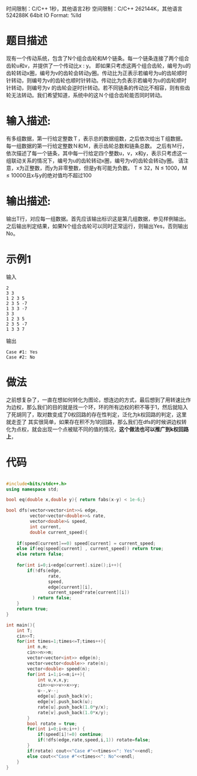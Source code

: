 
时间限制：C/C++ 1秒，其他语言2秒
空间限制：C/C++ 262144K，其他语言524288K
64bit IO Format: %lld
# 题目描述 
现有一个传动系统，包含了N个组合齿轮和M个链条。每一个链条连接了两个组合齿轮u和v，并提供了一个传动比x  : y。
即如果只考虑这两个组合齿轮，编号为u的齿轮转动x圈，编号为v的齿轮会转动y圈。传动比为正表示若编号为u的齿轮顺时针转动，则编号为v的齿轮也顺时针转动。传动比为负表示若编号为u的齿轮顺时针转动，则编号为v 的齿轮会逆时针转动。若不同链条的传动比不相容，则有些齿轮无法转动。我们希望知道，系统中的这Ｎ个组合齿轮能否同时转动。
<!-- more -->
# 输入描述:
有多组数据，第一行给定整数Ｔ，表示总的数据组数，之后依次给出Ｔ组数据。
每一组数据的第一行给定整数Ｎ和Ｍ，表示齿轮总数和链条总数。
之后有Ｍ行，依次描述了每一个链条，其中每一行给定四个整数u，v，x和y，表示只考虑这一组联动关系的情况下，编号为u的齿轮转动x圈，编号为v的齿轮会转动y圈。
请注意，x为正整数，而y为非零整数，但是y有可能为负数。
T ≤ 32，N ≤ 1000，M ≤ 10000且x与y的绝对值均不超过100
# 输出描述:
输出T行，对应每一组数据。首先应该输出标识这是第几组数据，参见样例输出。之后输出判定结果，如果N个组合齿轮可以同时正常运行，则输出Yes，否则输出No。
# 示例1
输入
```input
2
3 3
1 2 3 5
2 3 5 -7
1 3 3 -7
3 3
1 2 3 5
2 3 5 -7
1 3 3 7
```
输出
```output
Case #1: Yes
Case #2: No
```

# 做法
之前想复杂了，一直在想如何转化为图论，想连边的方式，最后想到了用转速比作为边权，那么我们的目的就是找一个环，环的所有边权的积不等于1，然后就陷入了死胡同了，取对数变成了0权回路的存在性判定，泛化为k权回路的判定，这里就走歪了
其实很简单，如果存在积不为1的回路，那么我们在dfs的时候讲边权转化为点权，就会出现一个点被赋不同的值的情况，**这个做法也可以推广到k权回路上**，

# 代码
```cpp

#include<bits/stdc++.h>
using namespace std;

bool eq(double x,double y){ return fabs(x-y) < 1e-6;}

bool dfs(vector<vector<int>>& edge,
         vector<vector<double>>& rate,
         vector<double>& speed,
         int current,
         double current_speed){
    
    if(speed[current]==0) speed[current] = current_speed;
    else if(eq(speed[current] , current_speed)) return true;
    else return false;
    
    for(int i=0;i<edge[current].size();i++){
        if(!dfs(edge,
                rate,
                speed,
                edge[current][i],
                current_speed*rate[current][i])
          ) return false;
    }
    return true;
}

int main(){
    int T;
    cin>>T;
    for(int times=1;times<=T;times++){
        int n,m;
        cin>>n>>m;
        vector<vector<int>> edge(n);
        vector<vector<double>> rate(n);
        vector<double> speed(n);
        for(int i=1;i<=m;i++){
            int u,v,x,y;
            cin>>u>>v>>x>>y;
            u--,v--;
            edge[u].push_back(v);
            edge[v].push_back(u);
            rate[u].push_back(1.0*y/x);
            rate[v].push_back(1.0*x/y);
        }
        bool rotate = true;
        for(int i=0;i<n;i++) {
            if(speed[i]!=0) continue;
            if(!dfs(edge,rate,speed,i,1)) rotate=false;
        }
        if(rotate) cout<<"Case #"<<times<<": Yes"<<endl;
        else cout<<"Case #"<<times<<": No"<<endl;
    }
}




```
